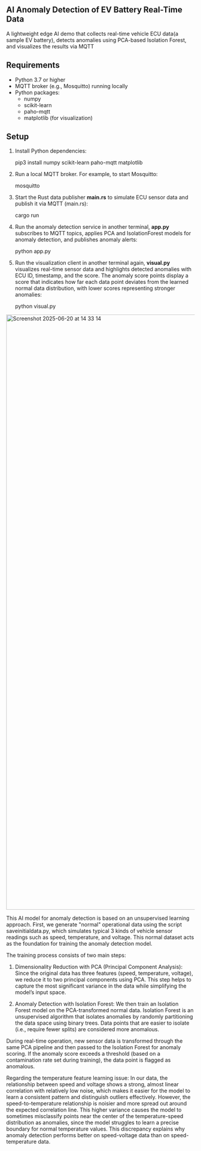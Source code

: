 ## AI Anomaly Detection of EV Battery Real-Time Data 
A lightweight edge AI demo that collects real-time vehicle ECU data(a sample EV battery), detects anomalies using PCA-based Isolation Forest, and visualizes the results via MQTT

## Requirements

- Python 3.7 or higher
- MQTT broker (e.g., Mosquitto) running locally
- Python packages:
  - numpy
  - scikit-learn
  - paho-mqtt
  - matplotlib (for visualization)

## Setup

1. Install Python dependencies:

   pip3 install numpy scikit-learn paho-mqtt matplotlib

2. Run a local MQTT broker. For example, to start Mosquitto:

   mosquitto

3. Start the Rust data publisher **main.rs** to simulate ECU sensor data and publish it via MQTT (main.rs):

   cargo run

4. Run the anomaly detection service in another terminal, **app.py** subscribes to MQTT topics, applies PCA and IsolationForest models for anomaly detection, and publishes anomaly alerts:

   python app.py

5. Run the visualization client in another terminal again, **visual.py** visualizes real-time sensor data and highlights detected anomalies with ECU ID, timestamp, and the score. The anomaly score points display a score that indicates how far each data point deviates from the learned normal data distribution, with lower scores representing stronger anomalies:

   python visual.py

<img width="1590" alt="Screenshot 2025-06-20 at 14 33 14" src="https://github.com/user-attachments/assets/8e670da9-8240-4ce6-946b-574f9c0f5665" />

 
This AI model for anomaly detection is based on an unsupervised learning approach. 
First, we generate "normal" operational data using the script saveinitialdata.py, which simulates typical 3 kinds of vehicle sensor readings such as speed, temperature, and voltage. This normal dataset acts as the foundation for training the anomaly detection model.

The training process consists of two main steps:

1. Dimensionality Reduction with PCA (Principal Component Analysis):
Since the original data has three features (speed, temperature, voltage), we reduce it to two principal components using PCA. This step helps to capture the most significant variance in the data while simplifying the model’s input space.

2. Anomaly Detection with Isolation Forest:
We then train an Isolation Forest model on the PCA-transformed normal data. Isolation Forest is an unsupervised algorithm that isolates anomalies by randomly partitioning the data space using binary trees. Data points that are easier to isolate (i.e., require fewer splits) are considered more anomalous.

During real-time operation, new sensor data is transformed through the same PCA pipeline and then passed to the Isolation Forest for anomaly scoring. If the anomaly score exceeds a threshold (based on a contamination rate set during training), the data point is flagged as anomalous.


Regarding the temperature feature learning issue:
In our data, the relationship between speed and voltage shows a strong, almost linear correlation with relatively low noise, which makes it easier for the model to learn a consistent pattern and distinguish outliers effectively. However, the speed-to-temperature relationship is noisier and more spread out around the expected correlation line. This higher variance causes the model to sometimes misclassify points near the center of the temperature-speed distribution as anomalies, since the model struggles to learn a precise boundary for normal temperature values. This discrepancy explains why anomaly detection performs better on speed-voltage data than on speed-temperature data.

